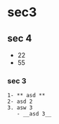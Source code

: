 # sec3
## sec 4
   - 22
   - 55
### sec 3 
    1- ** asd **
    2- asd 2
    3. asw 3
       - __asd 3__
